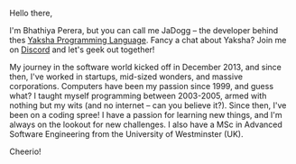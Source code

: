Hello there,

I'm Bhathiya Perera, but you can call me JaDogg – the developer behind thes [Yaksha Programming Language](https://yakshalang.github.io/). Fancy a chat about Yaksha? Join me on [Discord](https://discord.gg/SUsJu4PnwU) and let's geek out together!

My journey in the software world kicked off in December 2013, and since then, I've worked in startups, mid-sized wonders, and massive corporations. Computers have been my passion since 1999, and guess what? I taught myself programming between 2003-2005, armed with nothing but my wits (and no internet – can you believe it?). Since then, I've been on a coding spree! I have a passion for learning new things, and I'm always on the lookout for new challenges. I also have a MSc in Advanced Software Engineering from the University of Westminster (UK).

Cheerio!